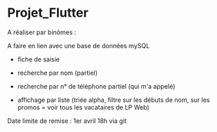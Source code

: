 # Projet_Flutter

A réaliser par binômes :

A faire en lien avec une base de données mySQL

- fiche de saisie

- recherche par nom (partiel)

- recherche par n° de téléphone partiel (qui m'a appelé)

- affichage par liste (triée alpha, filtre sur les débuts de nom, sur les promos = voir tous les vacataires de LP Web)



Date limite de remise : 1er avril 18h via git
